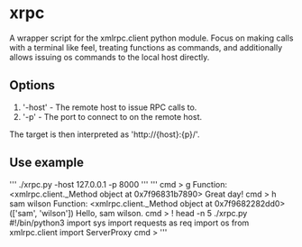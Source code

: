 # xrpc
A wrapper script for the xmlrpc.client python module. Focus on making calls with a terminal like feel, treating functions as commands, and additionally 
allows issuing os commands to the local host directly.

## Options
1. '-host' - The remote host to issue RPC calls to.
2. '-p' - The port to connect to on the remote host.

The target is then interpreted as 'http://{host}:{p}/'.

## Use example
'''
./xrpc.py -host 127.0.0.1 -p 8000
'''
'''
cmd > g
Function: <xmlrpc.client._Method object at 0x7f96831b7890>
Great day!
cmd > h sam wilson
Function: <xmlrpc.client._Method object at 0x7f9682282dd0>(['sam', 'wilson'])
Hello, sam wilson.
cmd > ! head -n 5 ./xrpc.py
#!/bin/python3
import sys
import requests as req
import os
from xmlrpc.client import ServerProxy
cmd > 
'''


